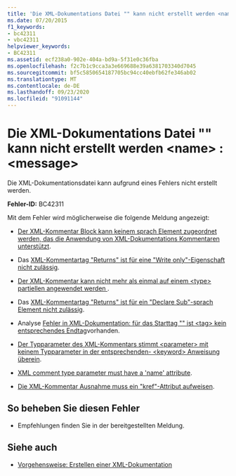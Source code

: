 ```yaml
---
title: 'Die XML-Dokumentations Datei "" kann nicht erstellt werden <name> : <message>'
ms.date: 07/20/2015
f1_keywords:
- bc42311
- vbc42311
helpviewer_keywords:
- BC42311
ms.assetid: ecf238a0-902e-404a-bd9a-5f31e0c36fba
ms.openlocfilehash: f2c7b1c9cca3a3e669688e39a6381703340d7045
ms.sourcegitcommit: bf5c5850654187705bc94cc40ebfb62fe346ab02
ms.translationtype: MT
ms.contentlocale: de-DE
ms.lasthandoff: 09/23/2020
ms.locfileid: "91091144"
---
```

# <a name="unable-to-create-xml-documentation-file-name-message"></a>Die XML-Dokumentations Datei "" kann nicht erstellt werden \<name> : \<message>

Die XML-Dokumentationsdatei kann aufgrund eines Fehlers nicht erstellt werden.  
  
 **Fehler-ID:** BC42311  
  
 Mit dem Fehler wird möglicherweise die folgende Meldung angezeigt:  
  
- [Der XML-Kommentar Block kann keinem sprach Element zugeordnet werden, das die Anwendung von XML-Dokumentations Kommentaren unterstützt](bc42312.md).  
  
- Das [XML-Kommentartag "Returns" ist für eine "Write only"-Eigenschaft nicht zulässig](bc42313.md).  
  
- [Der XML-Kommentar kann nicht mehr als einmal auf einem \<type> partiellen angewendet werden ](bc42314.md).  
  
- Das [XML-Kommentartag "Returns" ist für ein "Declare Sub"-sprach Element nicht zulässig](bc42315.md).  
  
- Analyse [Fehler in XML-Dokumentation: für das Starttag "" ist \<tag> kein entsprechendes Endtag](bc42316.md)vorhanden.  
  
- [Der Typparameter des XML-Kommentars stimmt \<parameter> mit keinem Typparameter in der entsprechenden- \<keyword> Anweisung überein](bc42317.md).  
  
- [XML comment type parameter must have a 'name' attribute](bc42318.md).  
  
- [Die XML-Kommentar Ausnahme muss ein "kref"-Attribut aufweisen](../language-reference/error-messages/xml-comment-exception-must-have-a-cref-attribute.md).  
  
## <a name="to-correct-this-error"></a>So beheben Sie diesen Fehler  
  
- Empfehlungen finden Sie in der bereitgestellten Meldung.  
  
## <a name="see-also"></a>Siehe auch

- [Vorgehensweise: Erstellen einer XML-Dokumentation](../programming-guide/program-structure/how-to-create-xml-documentation.md)
